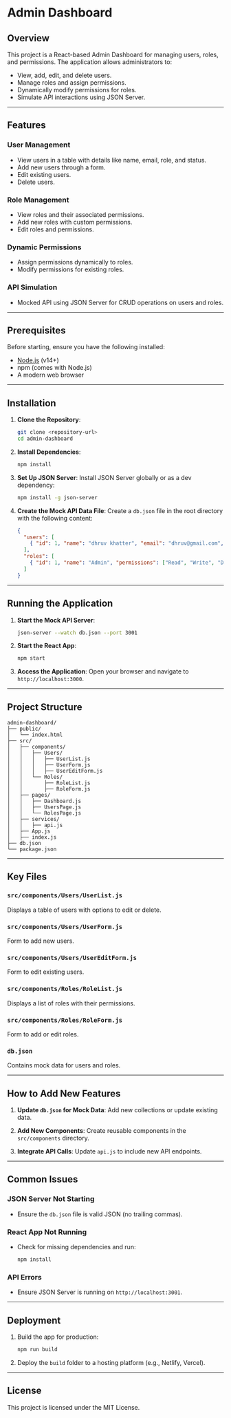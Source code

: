 
# Admin Dashboard

## Overview
This project is a React-based Admin Dashboard for managing users, roles, and permissions. The application allows administrators to:
- View, add, edit, and delete users.
- Manage roles and assign permissions.
- Dynamically modify permissions for roles.
- Simulate API interactions using JSON Server.

---

## Features
### User Management
- View users in a table with details like name, email, role, and status.
- Add new users through a form.
- Edit existing users.
- Delete users.

### Role Management
- View roles and their associated permissions.
- Add new roles with custom permissions.
- Edit roles and permissions.

### Dynamic Permissions
- Assign permissions dynamically to roles.
- Modify permissions for existing roles.

### API Simulation
- Mocked API using JSON Server for CRUD operations on users and roles.

---

## Prerequisites
Before starting, ensure you have the following installed:
- [Node.js](https://nodejs.org/) (v14+)
- npm (comes with Node.js)
- A modern web browser

---

## Installation

1. **Clone the Repository**:
   ```bash
   git clone <repository-url>
   cd admin-dashboard
   ```

2. **Install Dependencies**:
   ```bash
   npm install
   ```

3. **Set Up JSON Server**:
   Install JSON Server globally or as a dev dependency:
   ```bash
   npm install -g json-server
   ```

4. **Create the Mock API Data File**:
   Create a `db.json` file in the root directory with the following content:
   ```json
   {
     "users": [
       { "id": 1, "name": "dhruv khatter", "email": "dhruv@gmail.com", "role": "Admin", "status": "Active" }
     ],
     "roles": [
       { "id": 1, "name": "Admin", "permissions": ["Read", "Write", "Delete"] }
     ]
   }
   ```

---

## Running the Application

1. **Start the Mock API Server**:
   ```bash
   json-server --watch db.json --port 3001
   ```

2. **Start the React App**:
   ```bash
   npm start
   ```

3. **Access the Application**:
   Open your browser and navigate to `http://localhost:3000`.

---

## Project Structure

```plaintext
admin-dashboard/
├── public/
│   └── index.html
├── src/
│   ├── components/
│   │   ├── Users/
│   │   │   ├── UserList.js
│   │   │   ├── UserForm.js
│   │   │   ├── UserEditForm.js
│   │   └── Roles/
│   │       ├── RoleList.js
│   │       ├── RoleForm.js
│   ├── pages/
│   │   ├── Dashboard.js
│   │   ├── UsersPage.js
│   │   └── RolesPage.js
│   ├── services/
│   │   ├── api.js
│   ├── App.js
│   ├── index.js
├── db.json
└── package.json
```

---

## Key Files

### `src/components/Users/UserList.js`
Displays a table of users with options to edit or delete.

### `src/components/Users/UserForm.js`
Form to add new users.

### `src/components/Users/UserEditForm.js`
Form to edit existing users.

### `src/components/Roles/RoleList.js`
Displays a list of roles with their permissions.

### `src/components/Roles/RoleForm.js`
Form to add or edit roles.

### `db.json`
Contains mock data for users and roles.

---

## How to Add New Features

1. **Update `db.json` for Mock Data**:
   Add new collections or update existing data.

2. **Add New Components**:
   Create reusable components in the `src/components` directory.

3. **Integrate API Calls**:
   Update `api.js` to include new API endpoints.

---

## Common Issues

### JSON Server Not Starting
- Ensure the `db.json` file is valid JSON (no trailing commas).

### React App Not Running
- Check for missing dependencies and run:
  ```bash
  npm install
  ```

### API Errors
- Ensure JSON Server is running on `http://localhost:3001`.

---

## Deployment
1. Build the app for production:
   ```bash
   npm run build
   ```

2. Deploy the `build` folder to a hosting platform (e.g., Netlify, Vercel).

---

## License
This project is licensed under the MIT License.
